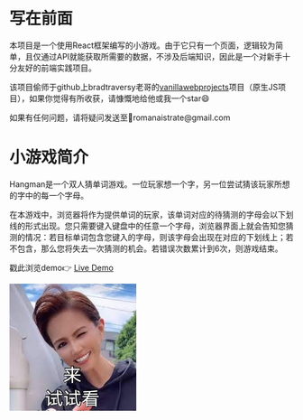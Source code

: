 # 写在前面
<p>
本项目是一个使用React框架编写的小游戏。由于它只有一个页面，逻辑较为简单，且仅通过API就能获取所需要的数据，不涉及后端知识，因此是一个对新手十分友好的前端实践项目。</p>
    
该项目偷师于github上bradtraversy老哥的[vanillawebprojects](https://github.com/bradtraversy/vanillawebprojects)项目（原生JS项目），如果你觉得有所收获，请慷慨地给他或我一个star😄
    
<p>如果有任何问题，请将疑问发送至📮romanaistrate@gmail.com</p>


# 小游戏简介
<p>
Hangman是一个双人猜单词游戏。一位玩家想一个字，另一位尝试猜该玩家所想的字中的每一个字母。</p>

<p>在本游戏中，浏览器将作为提供单词的玩家，该单词对应的待猜测的字母会以下划线的形式出现。您只需要键入键盘中的任意一个字母，浏览器界面上就会告知您猜测的情况：若目标单词包含您键入的字母，则该字母会出现在对应的下划线上；若不包含，那么您将失去一次猜测的机会。若错误次数累计到6次，则游戏结束。</p>

戳此浏览demo👉 [Live Demo](http://1.117.58.8/)




![image](https://github.com/Aokaihua/React-based-Hangman-Game/blob/master/src/image/Meiyouji.jpg)